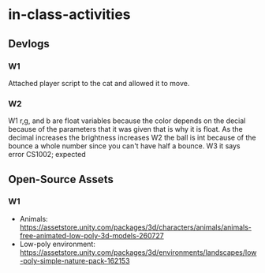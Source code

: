 # in-class-activities
## Devlogs
### W1
Attached player script to the cat and allowed it to move.

### W2
W1 r,g, and b are float variables because the color depends on the decial because of the parameters that it was given that is why it is float. As the decimal increases the brightness increases 
W2 the ball is int because of the bounce a whole number since you can't have half a bounce. 
W3 it says error CS1002; expected 
## Open-Source Assets
### W1
- Animals: https://assetstore.unity.com/packages/3d/characters/animals/animals-free-animated-low-poly-3d-models-260727 
- Low-poly environment: https://assetstore.unity.com/packages/3d/environments/landscapes/low-poly-simple-nature-pack-162153 
